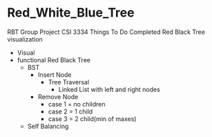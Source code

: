 # Red_White_Blue_Tree
RBT Group Project CSI 3334
Things To Do 
Completed Red Black Tree visualization
  - Visual
  - functional Red Black Tree
    - BST
      - Insert Node
        - Tree Traversal
          - Linked List with left and right nodes
      - Remove Node
        - case 1 = no children
        - case 2 = 1 child
        - case 3 = 2 child(min of maxes)
    - Self Balancing
